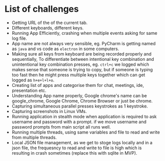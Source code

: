 # List of challenges

- Getting URL of the of the current tab.
- Different keyboards, different keys.
- Running App Efficiently, crashing when multiple events asking for same log file.
- App name are not always very sensible, eg. PyCharm is getting named as `java` and vs code as `electron` in some computers.
- Making sure all keys from keyboard are being recorded properly and sequentially, To differentiate between intentional key combination and unintentional key combination presses, eg. `ctrl+c` we logged which makes sense that someone is trying to copy, but if someone is typing too fast then he might press multiple keys together which can get logged as `h+e+l+l+o`.
- Creating list of apps and categorise them for chat, meetings, ide, presentation etc.
- Understanding App name properly, Google chrome's name can be google_chrome, Google Chrome, Chrome Browser or just be chrome.
- Capturing simultaneous parallel presses keystrokes as 1 keystroke.
- Capturing screenshots in Linux VMs.
- Running application in stealth mode when application is required to ask username and password with a prompt. if we move username and password prompts from main script all runs well.
- Running multiple threads, using same variables and file to read and write from multiple threads.
- Local JSON file management, as we get to stoge logs locally and in a json file, the frequesncy to read and write to file is high which is resulting in crash sometimes (replace this with sqlite in MVP).
